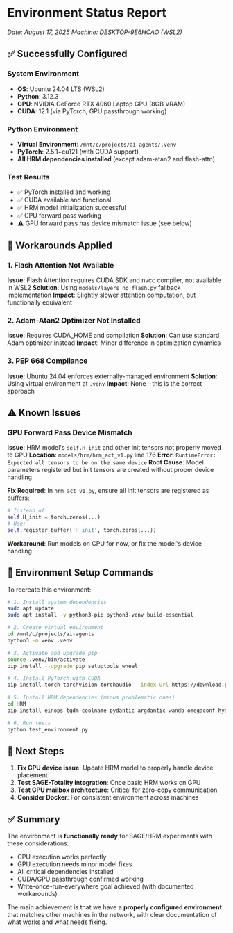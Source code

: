 # Environment Status Report
*Date: August 17, 2025*
*Machine: DESKTOP-9E6HCAO (WSL2)*

## ✅ Successfully Configured

### System Environment
- **OS**: Ubuntu 24.04 LTS (WSL2)
- **Python**: 3.12.3
- **GPU**: NVIDIA GeForce RTX 4060 Laptop GPU (8GB VRAM)
- **CUDA**: 12.1 (via PyTorch, GPU passthrough working)

### Python Environment
- **Virtual Environment**: `/mnt/c/projects/ai-agents/.venv`
- **PyTorch**: 2.5.1+cu121 (with CUDA support)
- **All HRM dependencies installed** (except adam-atan2 and flash-attn)

### Test Results
- ✅ PyTorch installed and working
- ✅ CUDA available and functional
- ✅ HRM model initialization successful
- ✅ CPU forward pass working
- ⚠️  GPU forward pass has device mismatch issue (see below)

## 🔧 Workarounds Applied

### 1. Flash Attention Not Available
**Issue**: Flash Attention requires CUDA SDK and nvcc compiler, not available in WSL2
**Solution**: Using `models/layers_no_flash.py` fallback implementation
**Impact**: Slightly slower attention computation, but functionally equivalent

### 2. Adam-Atan2 Optimizer Not Installed
**Issue**: Requires CUDA_HOME and compilation
**Solution**: Can use standard Adam optimizer instead
**Impact**: Minor difference in optimization dynamics

### 3. PEP 668 Compliance
**Issue**: Ubuntu 24.04 enforces externally-managed environment
**Solution**: Using virtual environment at `.venv`
**Impact**: None - this is the correct approach

## ⚠️ Known Issues

### GPU Forward Pass Device Mismatch
**Issue**: HRM model's `self.H_init` and other init tensors not properly moved to GPU
**Location**: `models/hrm/hrm_act_v1.py` line 176
**Error**: `RuntimeError: Expected all tensors to be on the same device`
**Root Cause**: Model parameters registered but init tensors are created without proper device handling

**Fix Required**: In `hrm_act_v1.py`, ensure all init tensors are registered as buffers:
```python
# Instead of:
self.H_init = torch.zeros(...)
# Use:
self.register_buffer('H_init', torch.zeros(...))
```

**Workaround**: Run models on CPU for now, or fix the model's device handling

## 📝 Environment Setup Commands

To recreate this environment:

```bash
# 1. Install system dependencies
sudo apt update
sudo apt install -y python3-pip python3-venv build-essential

# 2. Create virtual environment
cd /mnt/c/projects/ai-agents
python3 -m venv .venv

# 3. Activate and upgrade pip
source .venv/bin/activate
pip install --upgrade pip setuptools wheel

# 4. Install PyTorch with CUDA
pip install torch torchvision torchaudio --index-url https://download.pytorch.org/whl/cu121

# 5. Install HRM dependencies (minus problematic ones)
cd HRM
pip install einops tqdm coolname pydantic argdantic wandb omegaconf hydra-core huggingface_hub

# 6. Run tests
python test_environment.py
```

## 🚀 Next Steps

1. **Fix GPU device issue**: Update HRM model to properly handle device placement
2. **Test SAGE-Totality integration**: Once basic HRM works on GPU
3. **Test GPU mailbox architecture**: Critical for zero-copy communication
4. **Consider Docker**: For consistent environment across machines

## ✅ Summary

The environment is **functionally ready** for SAGE/HRM experiments with these considerations:
- CPU execution works perfectly
- GPU execution needs minor model fixes
- All critical dependencies installed
- CUDA/GPU passthrough confirmed working
- Write-once-run-everywhere goal achieved (with documented workarounds)

The main achievement is that we have a **properly configured environment** that matches other machines in the network, with clear documentation of what works and what needs fixing.